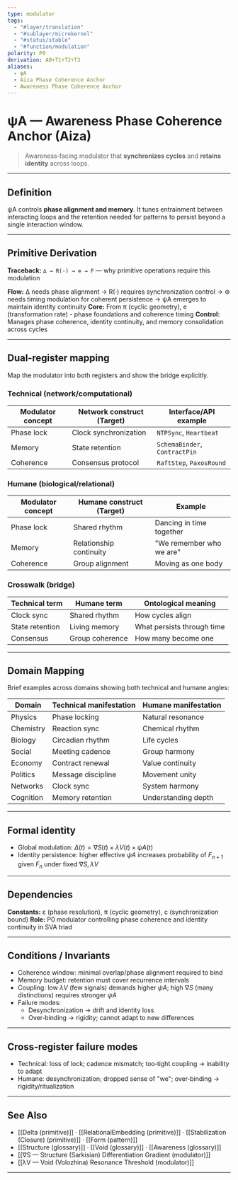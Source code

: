 ```yaml
---
type: modulator
tags:
  - "#layer/translation"
  - "#sublayer/microkernel"
  - "#status/stable"
  - "#function/modulation"
polarity: P0
derivation: A0+T1+T2+T3
aliases:
  - ψA
  - Aiza Phase Coherence Anchor
  - Awareness Phase Coherence Anchor
---
```


# ψA — Awareness Phase Coherence Anchor (Aiza)

> Awareness‑facing modulator that **synchronizes cycles** and **retains identity** across loops.

---

## Definition

ψA controls **phase alignment and memory**. It tunes entrainment between interacting loops and the
retention needed for patterns to persist beyond a single interaction window.

---

## Primitive Derivation

**Traceback:** `∆ → R(·) → ⊚ → F` — why primitive operations require this modulation

**Flow:** ∆ needs phase alignment → R(·) requires synchronization control → ⊚ needs timing modulation for coherent persistence → ψA emerges to maintain identity continuity
**Core:** From π (cyclic geometry), e (transformation rate) - phase foundations and coherence timing
**Control:** Manages phase coherence, identity continuity, and memory consolidation across cycles

---

## Dual‑register mapping

Map the modulator into both registers and show the bridge explicitly.

### Technical (network/computational)

| Modulator concept | Network construct (Target) | Interface/API example |
|------------------|---------------------------|----------------------|
| Phase lock | Clock synchronization | `NTPSync`, `Heartbeat` |
| Memory | State retention | `SchemaBinder`, `ContractPin` |
| Coherence | Consensus protocol | `RaftStep`, `PaxosRound` |

### Humane (biological/relational)

| Modulator concept | Humane construct (Target) | Example |
|------------------|---------------------------|---------|
| Phase lock | Shared rhythm | Dancing in time together |
| Memory | Relationship continuity | "We remember who we are" |
| Coherence | Group alignment | Moving as one body |

### Crosswalk (bridge)

| Technical term | Humane term | Ontological meaning |
|---------------|-------------|-------------------|
| Clock sync | Shared rhythm | How cycles align |
| State retention | Living memory | What persists through time |
| Consensus | Group coherence | How many become one |

---

## Domain Mapping

Brief examples across domains showing both technical and humane angles:

| Domain | Technical manifestation | Humane manifestation |
|--------|------------------------|---------------------|
| Physics | Phase locking | Natural resonance |
| Chemistry | Reaction sync | Chemical rhythm |
| Biology | Circadian rhythm | Life cycles |
| Social | Meeting cadence | Group harmony |
| Economy | Contract renewal | Value continuity |
| Politics | Message discipline | Movement unity |
| Networks | Clock sync | System harmony |
| Cognition | Memory retention | Understanding depth |

---

## Formal identity

- Global modulation: $\Delta(t) = ∇S(t) \times λV(t) \times ψA(t)$
- Identity persistence: higher effective $ψA$ increases probability of $F_{n+1}$ given $F_n$ under fixed $∇S, λV$

---

## Dependencies

**Constants:** ε (phase resolution), π (cyclic geometry), c (synchronization bound)
**Role:** P0 modulator controlling phase coherence and identity continuity in SVA triad

---

## Conditions / Invariants

- Coherence window: minimal overlap/phase alignment required to bind
- Memory budget: retention must cover recurrence intervals
- Coupling: low $λV$ (few signals) demands higher $ψA$; high $∇S$ (many distinctions) requires stronger $ψA$
- Failure modes:
  - Desynchronization → drift and identity loss
  - Over‑binding → rigidity; cannot adapt to new differences

---

## Cross‑register failure modes

- Technical: loss of lock; cadence mismatch; too‑tight coupling → inability to adapt
- Humane: desynchronization; dropped sense of "we"; over‑binding → rigidity/ritualization

---

## See Also

- [[Delta (primitive)]] · [[RelationalEmbedding (primitive)]] · [[Stabilization (Closure) (primitive)]] · [[Form (pattern)]]
- [[Structure (glossary)]] · [[Void (glossary)]] · [[Awareness (glossary)]]
- [[∇S — Structure (Sarkisian) Differentiation Gradient (modulator)]]
- [[λV — Void (Volozhina) Resonance Threshold (modulator)]]

---

